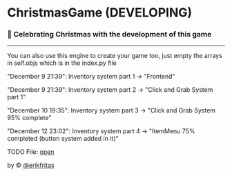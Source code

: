 # ChristmasGame (DEVELOPING)
### 🎅 Celebrating Christmas with the development of this game

<hr>

<p>You can also use this engine to create your game too, just empty the arrays in self.objs which is in the index.py file</p>

<p>"December 9 21:39": Inventory system part 1 -> "Frontend"</p>
<p>"December 9 21:39": Inventory system part 2 -> "Click and Grab System part 1"</p>
<p>"December 10 19:35": Inventory system part 3 -> "Click and Grab System 95% complete"</p>
<p>"December 12 23:02": Inventory system part 4 -> "ItemMenu 75% completed (button system added in it)"</p>
<p>TODO File: <a href="./TODO.txt">open</a></p>


<footer>by &copy; <a href="https://github.com/erikfritas">@erikfritas</a></footer>
